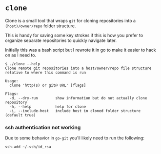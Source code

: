 # `clone`

Clone is a small tool that wraps `git` for cloning repositories into a `(host)/owner/repo` folder structure.

This is handy for saving some key strokes if this is how you prefer to organize separate repositories to quickly navigate later.

Initially this was a bash script but I rewrote it in go to make it easier to hack on as I need to.

```
$ ./clone --help
Clone remote git repositories into a host/owner/repo file structure relative to where this command is run

Usage:
  clone 'http(s) or git@ URL' [flags]

Flags:
  -d, --dry-run        show information but do not actually clone repository
  -h, --help           help for clone
  -i, --include-host   include host in cloned folder structure (default true)
```

### ssh authentication not working

Due to some behavior in `go-git` you'll likely need to run the following:
```
ssh-add ~/.ssh/id_rsa
```
